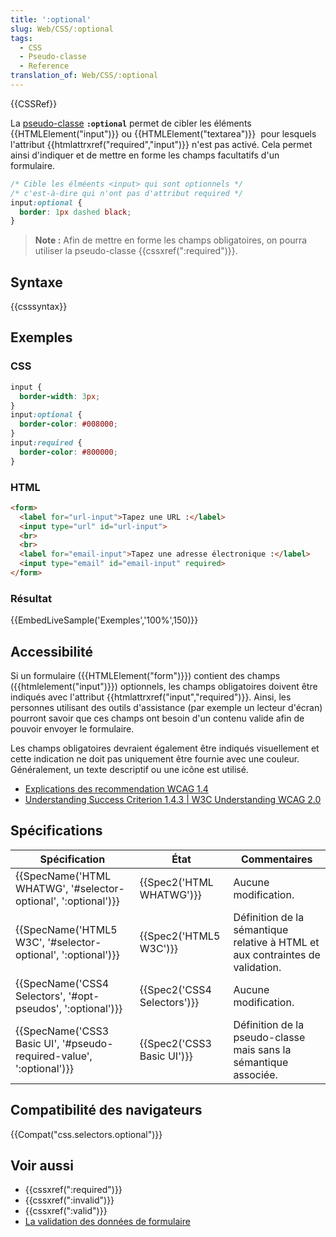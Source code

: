 ```yaml
---
title: ':optional'
slug: Web/CSS/:optional
tags:
  - CSS
  - Pseudo-classe
  - Reference
translation_of: Web/CSS/:optional
---
```

{{CSSRef}}

La [pseudo-classe](/fr/docs/Web/CSS/Pseudo-classes) **`:optional`** permet de cibler les éléments {{HTMLElement("input")}} ou {{HTMLElement("textarea")}}  pour lesquels l'attribut {{htmlattrxref("required","input")}} n'est pas activé. Cela permet ainsi d'indiquer et de mettre en forme les champs facultatifs d'un formulaire.

```css
/* Cible les élméents <input> qui sont optionnels */
/* c'est-à-dire qui n'ont pas d'attribut required */
input:optional {
  border: 1px dashed black;
}
```

> **Note :** Afin de mettre en forme les champs obligatoires, on pourra utiliser la pseudo-classe {{cssxref(":required")}}.

## Syntaxe

{{csssyntax}}

## Exemples

### CSS

```css
input {
  border-width: 3px;
}
input:optional {
  border-color: #008000;
}
input:required {
  border-color: #800000;
}
```

### HTML

```html
<form>
  <label for="url-input">Tapez une URL :</label>
  <input type="url" id="url-input">
  <br>
  <br>
  <label for="email-input">Tapez une adresse électronique :</label>
  <input type="email" id="email-input" required>
</form>
```

### Résultat

{{EmbedLiveSample('Exemples','100%',150)}}

## Accessibilité

Si un formulaire ({{HTMLElement("form")}}) contient des champs ({{htmlelement("input")}}) optionnels, les champs obligatoires doivent être indiqués avec l'attribut {{htmlattrxref("input","required")}}. Ainsi, les personnes utilisant des outils d'assistance (par exemple un lecteur d'écran) pourront savoir que ces champs ont besoin d'un contenu valide afin de pouvoir envoyer le formulaire.

Les champs obligatoires devraient également être indiqués visuellement et cette indication ne doit pas uniquement être fournie avec une couleur. Généralement, un texte descriptif ou une icône est utilisé.

- [Explications des recommendation WCAG 1.4](/fr/docs/Web/Accessibility/Understanding_WCAG/Perceivable#Guideline_1.4_Make_it_easier_for_users_to_see_and_hear_content_including_separating_foreground_from_background)
- [Understanding Success Criterion 1.4.3 | W3C Understanding WCAG 2.0](https://www.w3.org/TR/UNDERSTANDING-WCAG20/visual-audio-contrast-contrast.html)

## Spécifications

| Spécification                                                                                | État                                 | Commentaires                                                                  |
| -------------------------------------------------------------------------------------------- | ------------------------------------ | ----------------------------------------------------------------------------- |
| {{SpecName('HTML WHATWG', '#selector-optional', ':optional')}}         | {{Spec2('HTML WHATWG')}}     | Aucune modification.                                                          |
| {{SpecName('HTML5 W3C', '#selector-optional', ':optional')}}             | {{Spec2('HTML5 W3C')}}         | Définition de la sémantique relative à HTML et aux contraintes de validation. |
| {{SpecName('CSS4 Selectors', '#opt-pseudos', ':optional')}}             | {{Spec2('CSS4 Selectors')}} | Aucune modification.                                                          |
| {{SpecName('CSS3 Basic UI', '#pseudo-required-value', ':optional')}} | {{Spec2('CSS3 Basic UI')}} | Définition de la pseudo-classe mais sans la sémantique associée.              |

## Compatibilité des navigateurs

{{Compat("css.selectors.optional")}}

## Voir aussi

- {{cssxref(":required")}}
- {{cssxref(":invalid")}}
- {{cssxref(":valid")}}
- [La validation des données de formulaire](/fr/docs/Web/Guide/HTML/Formulaires/Validation_donnees_formulaire)
